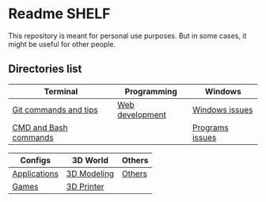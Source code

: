 # Readme SHELF

This repository is meant for personal use purposes. But in some cases, it might be useful for other people.

## Directories list

| Terminal                                 | Programming                           | Windows                               |
| ---------------------------------------- | ------------------------------------- | ------------------------------------- |
| [Git commands and tips](git-commands.md) | [Web development](web-development.md) | [Windows issues](windows-issues.md)   |
| [CMD and Bash commands](cmd-commands.md) |                                       | [Programs issues](programs-issues.md) |

| Configs                                  | 3D World                              | Others                                |
| ---------------------------------------- | ------------------------------------- | ------------------------------------- |
| [Applications](apps.md)                  | [3D Modeling](3D-modeling.md)         | [Others](others.md)                   |
| [Games](games.md)                        | [3D Printer](3D-printer.md)           |                                       |
